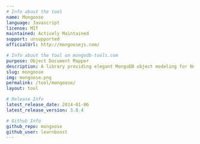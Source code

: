 ```yaml
---
# Info about the tool
name: Mongoose
language: Javascript
license: MIT
maintained: Actively Maintained
support: unsupported
officialUrl: http://mongoosejs.com/

# Info about the tool on mongodb-tools.com
purpose: Object Document Mapper
description: A library providing elegant MongoDB object modeling for Node.js.
slug: mongoose
img: mongoose.png
permalink: /tool/mongoose/
layout: tool

# Release Info
latest_release_date: 2014-01-06
latest_release_version: 3.8.4

# Github Info
github_repo: mongoose
github_user: learnboost
---
```


